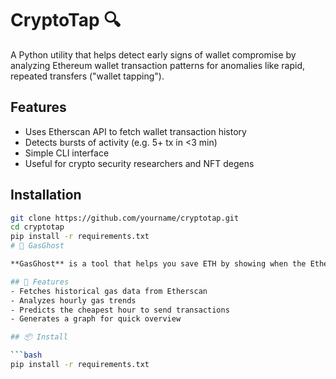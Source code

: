 # CryptoTap 🔍

A Python utility that helps detect early signs of wallet compromise by analyzing Ethereum wallet transaction patterns for anomalies like rapid, repeated transfers ("wallet tapping").

## Features
- Uses Etherscan API to fetch wallet transaction history
- Detects bursts of activity (e.g. 5+ tx in <3 min)
- Simple CLI interface
- Useful for crypto security researchers and NFT degens

## Installation

```bash
git clone https://github.com/yourname/cryptotap.git
cd cryptotap
pip install -r requirements.txt
# 👻 GasGhost

**GasGhost** is a tool that helps you save ETH by showing when the Ethereum gas fees are cheapest throughout the day.

## 🔮 Features
- Fetches historical gas data from Etherscan
- Analyzes hourly gas trends
- Predicts the cheapest hour to send transactions
- Generates a graph for quick overview

## 📦 Install

```bash
pip install -r requirements.txt
